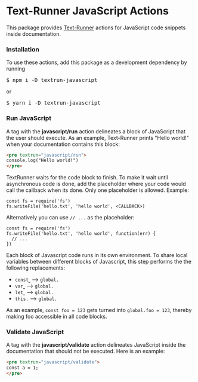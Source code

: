# Text-Runner JavaScript Actions

This package provides [Text-Runner](https://github.com/kevgo/text-runner)
actions for JavaScript code snippets inside documentation.

### Installation

To use these actions, add this package as a development dependency by running

<pre textrun="npm/install">
$ npm i -D textrun-javascript
</pre>

or

<pre textrun="npm/install">
$ yarn i -D textrun-javascript
</pre>

### Run JavaScript

A tag with the <b textrun="action/name-full">javascript/run</b> action
delineates a block of JavaScript that the user should execute. As an example,
Text-Runner prints "Hello world!" when your documentation contains this block:

<a textrun="run-in-textrunner">

```html
<pre textrun="javascript/run">
console.log("Hello world!")
</pre>
```

</a>

TextRunner waits for the code block to finish. To make it wait until
asynchronous code is done, add the placeholder <CALLBACK> where your code would
call the callback when its done. Only one placeholder is allowed. Example:

<a textrun="run-javascript">

```
const fs = require('fs')
fs.writeFile('hello.txt', 'hello world', <CALLBACK>)
```

</a>

Alternatively you can use `// ...` as the placeholder:

<a textrun="run-javascript">

```
const fs = require('fs')
fs.writeFile('hello.txt', 'hello world', function(err) {
  // ...
})
```

</a>

Each block of Javascript code runs in its own environment. To share local
variables between different blocks of Javascript, this step performs the the
following replacements:

- `const⎵` --> `global.`
- `var⎵` --> `global.`
- `let⎵` --> `global.`
- `this.` --> `global.`

As an example, `const foo = 123` gets turned into `global.foo = 123`, thereby
making foo accessible in all code blocks.

### Validate JavaScript

A tag with the <b textrun="action/name-full">javascript/validate</b> action
delineates JavaScript inside the documentation that should not be executed. Here
is an example:

<a textrun="run-in-textrunner">

```html
<pre textrun="javascript/validate">
const a = 1;
</pre>
```

</a>
